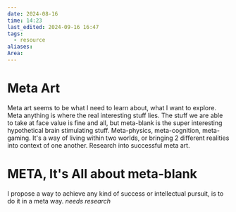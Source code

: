 ```yaml
---
date: 2024-08-16
time: 14:23
last_edited: 2024-09-16 16:47
tags:
  - resource
aliases: 
Area: 
---
```

# Meta Art
Meta art seems to be what I need to learn about, what I want to explore. Meta anything is where the real interesting stuff lies. The stuff we are able to take at face value is fine and all, but meta-blank is the super interesting hypothetical brain stimulating stuff. Meta-physics, meta-cognition, meta-gaming. It's a way of living within two worlds, or bringing 2 different realities into context of one another.
Research into successful meta art.

# **META, It's All about meta-blank**
I propose a way to achieve any kind of success or intellectual pursuit, is to do it in a meta way. *needs research*
